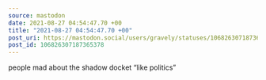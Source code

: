```yaml
---
source: mastodon
date: 2021-08-27 04:54:47.70 +00
title: "2021-08-27 04:54:47.70 +00"
post_uri: https://mastodon.social/users/gravely/statuses/106826307187365378
post_id: 106826307187365378
---
```

people mad about the shadow docket “like politics”


